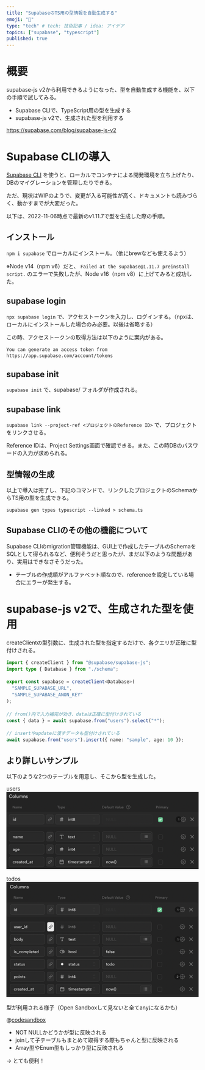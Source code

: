 ```yaml
---
title: "SupabaseのTS用の型情報を自動生成する"
emoji: "🐙"
type: "tech" # tech: 技術記事 / idea: アイデア
topics: ["supabase", "typescript"]
published: true
---
```

# 概要

supabase-js v2から利用できるようになった、型を自動生成する機能を、以下の手順で試してみる。

- Supabase CLIで、TypeScript用の型を生成する
- supabase-js v2で、生成された型を利用する

https://supabase.com/blog/supabase-js-v2

# Supabase CLIの導入

[Supabase CLI](https://github.com/supabase/cli) を使うと、ローカルでコンテナによる開発環境を立ち上げたり、DBのマイグレーションを管理したりできる。

ただ、現状はWIPのようで、変更が入る可能性が高く、ドキュメントも読みづらく、動かすまでが大変だった。

以下は、2022-11-06時点で最新のv1.11.7で型を生成した際の手順。

## インストール

`npm i supabase` でローカルにインストール。（他にbrewなども使えるよう）

※Node v14（npm v6）だと、 `Failed at the supabase@1.11.7 preinstall script.` のエラーで失敗したが、Node v16（npm v8）に上げてみると成功した。

## supabase login

`npx supabase login` で、アクセストークンを入力し、ログインする。（npxは、ローカルにインストールした場合のみ必要。以後は省略する）

この時、アクセストークンの取得方法は以下のように案内がある。

```
You can generate an access token from https://app.supabase.com/account/tokens
```

## supabase init

`supabase init` で、supabase/ フォルダが作成される。

## supabase link

`supabase link --project-ref <プロジェクトのReference ID>` で、プロジェクトをリンクさせる。

Reference IDは、Project Settings画面で確認できる。また、この時DBのパスワードの入力が求められる。

## 型情報の生成

以上で導入は完了し、下記のコマンドで、リンクしたプロジェクトのSchemaからTS用の型を生成できる。

```
supabase gen types typescript --linked > schema.ts
```

## Supabase CLIのその他の機能について

Supabase CLIのmigration管理機能は、GUI上で作成したテーブルのSchemaをSQLとして得られるなど、便利そうだと思ったが、まだ以下のような問題があり、実用はできなさそうだった。

- テーブルの作成順がアルファベット順なので、referenceを設定している場合にエラーが発生する。

# supabase-js v2で、生成された型を使用

createClientの型引数に、生成された型を指定するだけで、各クエリが正確に型付けされる。

```ts
import { createClient } from "@supabase/supabase-js";
import type { Database } from "./schema";

export const supabase = createClient<Database>(
  "SAMPLE_SUPABASE_URL",
  "SAMPLE_SUPABASE_ANON_KEY"
);

// from()内で入力補完が効き、dataは正確に型付けされている
const { data } = await supabase.from("users").select("*");

// insertやupdateに渡すデータも型付けされている
await supabase.from("users").insert({ name: "sample", age: 10 });
```

## より詳しいサンプル

以下のような2つのテーブルを用意し、そこから型を生成した。

users
![](/images/supabase-type-generate/table-users.png)

todos
![](/images/supabase-type-generate/table-todos.png)

型が利用される様子（Open Sandboxして見ないと全てanyになるかも）

@[codesandbox](https://codesandbox.io/embed/silly-rumple-vi028x?fontsize=14&hidenavigation=1&module=%2Fsrc%2Fsample.ts&theme=dark&view=editor)

- NOT NULLかどうかが型に反映される
- joinして子テーブルもまとめて取得する際もちゃんと型に反映される
- Array型やEnum型もしっかり型に反映される

→ とても便利！
